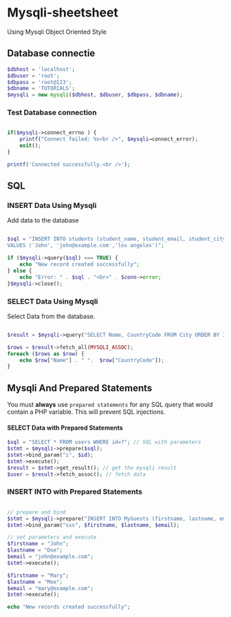 # Mysqli-sheetsheet

Using Mysqli Object Oriented Style

## Database connectie

```php
$dbhost = 'localhost';
$dbuser = 'root';
$dbpass = 'root@123';
$dbname = 'TUTORIALS';
$mysqli = new mysqli($dbhost, $dbuser, $dbpass, $dbname);
```

### Test Database connection

```php

if($mysqli->connect_errno ) {
    printf("Connect failed: %s<br />", $mysqli→connect_error);
    exit();
}

printf('Connected successfully.<br />');
```

## SQL

### INSERT Data Using Mysqli

Add data to the database

```php

$sql = "INSERT INTO students (student_name, student_email, student_city)
VALUES ('John', 'john@example.com','los angeles')";

if ($mysqli->query($sql) === TRUE) {
    echo "New record created successfully";
} else {
    echo "Error: " . $sql . "<br>" . $conn->error;
}$mysqli->close();

```

### SELECT Data Using Mysqli

Select Data from the database.

```php

$result = $mysqli->query("SELECT Name, CountryCode FROM City ORDER BY ID LIMIT 3");

$rows = $result->fetch_all(MYSQLI_ASSOC);
foreach ($rows as $row) {
    echo $row["Name"] . " ".  $row["CountryCode"]);
}

```

## Mysqli And Prepared Statements

You must __always__ use `prepared statements` for any SQL query that would contain a PHP variable. This will prevent SQL injections.

#### SELECT Data with Prepared Statements

```php
$sql = "SELECT * FROM users WHERE id=?"; // SQL with parameters
$stmt = $mysqli->prepare($sql);
$stmt->bind_param("i", $id);
$stmt->execute();
$result = $stmt->get_result(); // get the mysqli result
$user = $result->fetch_assoc(); // fetch data
```


### INSERT INTO with Prepared Statements



```php

// prepare and bind
$stmt = $mysqli->prepare("INSERT INTO MyGuests (firstname, lastname, email) VALUES (?, ?, ?)");
$stmt->bind_param("sss", $firstname, $lastname, $email);

// set parameters and execute
$firstname = "John";
$lastname = "Doe";
$email = "john@example.com";
$stmt->execute();

$firstname = "Mary";
$lastname = "Moe";
$email = "mary@example.com";
$stmt->execute();

echo "New records created successfully";
```
